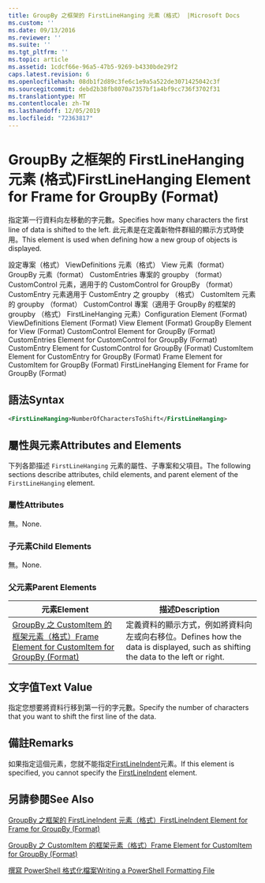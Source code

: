 ```yaml
---
title: GroupBy 之框架的 FirstLineHanging 元素（格式） |Microsoft Docs
ms.custom: ''
ms.date: 09/13/2016
ms.reviewer: ''
ms.suite: ''
ms.tgt_pltfrm: ''
ms.topic: article
ms.assetid: 1cdcf66e-96a5-47b5-9269-b4330bde29f2
caps.latest.revision: 6
ms.openlocfilehash: 08db1f2d89c3fe6c1e9a5a522de3071425042c3f
ms.sourcegitcommit: debd2b38fb8070a7357bf1a4bf9cc736f3702f31
ms.translationtype: MT
ms.contentlocale: zh-TW
ms.lasthandoff: 12/05/2019
ms.locfileid: "72363817"
---
```

# <a name="firstlinehanging-element-for-frame-for-groupby-format"></a><span data-ttu-id="df728-102">GroupBy 之框架的 FirstLineHanging 元素 (格式)</span><span class="sxs-lookup"><span data-stu-id="df728-102">FirstLineHanging Element for Frame for GroupBy (Format)</span></span>

<span data-ttu-id="df728-103">指定第一行資料向左移動的字元數。</span><span class="sxs-lookup"><span data-stu-id="df728-103">Specifies how many characters the first line of data is shifted to the left.</span></span> <span data-ttu-id="df728-104">此元素是在定義新物件群組的顯示方式時使用。</span><span class="sxs-lookup"><span data-stu-id="df728-104">This element is used when defining how a new group of objects is displayed.</span></span>

<span data-ttu-id="df728-105">設定專案（格式） ViewDefinitions 元素（格式） View 元素（format） GroupBy 元素（format） CustomEntries 專案的 groupby （format） CustomControl 元素，適用于的 CustomControl for GroupBy （format） CustomEntry 元素適用于 CustomEntry 之 groupby （格式） CustomItem 元素的 groupby （format） CustomControl 專案（適用于 GroupBy 的框架的 groupby （格式） FirstLineHanging 元素）</span><span class="sxs-lookup"><span data-stu-id="df728-105">Configuration Element (Format) ViewDefinitions Element (Format) View Element (Format) GroupBy Element for View (Format) CustomControl Element for GroupBy (Format) CustomEntries Element for CustomControl for GroupBy (Format) CustomEntry Element for CustomControl for GroupBy (Format) CustomItem Element for CustomEntry for GroupBy (Format) Frame Element for CustomItem for GroupBy (Format) FirstLineHanging Element for Frame for GroupBy (Format)</span></span>

## <a name="syntax"></a><span data-ttu-id="df728-106">語法</span><span class="sxs-lookup"><span data-stu-id="df728-106">Syntax</span></span>

```xml
<FirstLineHanging>NumberOfCharactersToShift</FirstLineHanging>
```

## <a name="attributes-and-elements"></a><span data-ttu-id="df728-107">屬性與元素</span><span class="sxs-lookup"><span data-stu-id="df728-107">Attributes and Elements</span></span>

<span data-ttu-id="df728-108">下列各節描述 `FirstLineHanging` 元素的屬性、子專案和父項目。</span><span class="sxs-lookup"><span data-stu-id="df728-108">The following sections describe attributes, child elements, and parent element of the `FirstLineHanging` element.</span></span>

### <a name="attributes"></a><span data-ttu-id="df728-109">屬性</span><span class="sxs-lookup"><span data-stu-id="df728-109">Attributes</span></span>

<span data-ttu-id="df728-110">無。</span><span class="sxs-lookup"><span data-stu-id="df728-110">None.</span></span>

### <a name="child-elements"></a><span data-ttu-id="df728-111">子元素</span><span class="sxs-lookup"><span data-stu-id="df728-111">Child Elements</span></span>

<span data-ttu-id="df728-112">無。</span><span class="sxs-lookup"><span data-stu-id="df728-112">None.</span></span>

### <a name="parent-elements"></a><span data-ttu-id="df728-113">父元素</span><span class="sxs-lookup"><span data-stu-id="df728-113">Parent Elements</span></span>

|<span data-ttu-id="df728-114">元素</span><span class="sxs-lookup"><span data-stu-id="df728-114">Element</span></span>|<span data-ttu-id="df728-115">描述</span><span class="sxs-lookup"><span data-stu-id="df728-115">Description</span></span>|
|-------------|-----------------|
|[<span data-ttu-id="df728-116">GroupBy 之 CustomItem 的框架元素（格式）</span><span class="sxs-lookup"><span data-stu-id="df728-116">Frame Element for CustomItem for GroupBy (Format)</span></span>](./frame-element-for-customitem-for-groupby-format.md)|<span data-ttu-id="df728-117">定義資料的顯示方式，例如將資料向左或向右移位。</span><span class="sxs-lookup"><span data-stu-id="df728-117">Defines how the data is displayed, such as shifting the data to the left or right.</span></span>|

## <a name="text-value"></a><span data-ttu-id="df728-118">文字值</span><span class="sxs-lookup"><span data-stu-id="df728-118">Text Value</span></span>

<span data-ttu-id="df728-119">指定您想要將資料行移到第一行的字元數。</span><span class="sxs-lookup"><span data-stu-id="df728-119">Specify the number of characters that you want to shift the first line of the data.</span></span>

## <a name="remarks"></a><span data-ttu-id="df728-120">備註</span><span class="sxs-lookup"><span data-stu-id="df728-120">Remarks</span></span>

<span data-ttu-id="df728-121">如果指定這個元素，您就不能指定[FirstLineIndent](./firstlineindent-element-for-frame-for-groupby-format.md)元素。</span><span class="sxs-lookup"><span data-stu-id="df728-121">If this element is specified, you cannot specify the [FirstLineIndent](./firstlineindent-element-for-frame-for-groupby-format.md) element.</span></span>

## <a name="see-also"></a><span data-ttu-id="df728-122">另請參閱</span><span class="sxs-lookup"><span data-stu-id="df728-122">See Also</span></span>

[<span data-ttu-id="df728-123">GroupBy 之框架的 FirstLineIndent 元素（格式）</span><span class="sxs-lookup"><span data-stu-id="df728-123">FirstLineIndent Element for Frame for GroupBy (Format)</span></span>](./firstlineindent-element-for-frame-for-groupby-format.md)

[<span data-ttu-id="df728-124">GroupBy 之 CustomItem 的框架元素（格式）</span><span class="sxs-lookup"><span data-stu-id="df728-124">Frame Element for CustomItem for GroupBy (Format)</span></span>](./frame-element-for-customitem-for-groupby-format.md)

[<span data-ttu-id="df728-125">撰寫 PowerShell 格式化檔案</span><span class="sxs-lookup"><span data-stu-id="df728-125">Writing a PowerShell Formatting File</span></span>](./writing-a-powershell-formatting-file.md)
